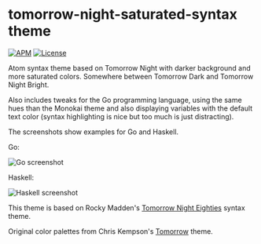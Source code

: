 # tomorrow-night-saturated-syntax theme

[![APM][apm-img]][apm-url]
[![License][license-img]][license-url]

Atom syntax theme based on Tomorrow Night with darker background and more saturated colors. Somewhere between Tomorrow Dark and Tomorrow Night Bright.

Also includes tweaks for the Go programming language, using the same hues than the Monokai theme and also displaying variables with the default text color (syntax highlighting is nice but too much is just distracting).

The screenshots show examples for Go and Haskell.

Go:

![Go screenshot](https://raw.githubusercontent.com/db47h/tomorrow-nightish-syntax/images/go.png)

Haskell:

![Haskell screenshot](https://raw.githubusercontent.com/db47h/tomorrow-nightish-syntax/images/haskell.png)

This theme is based on Rocky Madden's [Tomorrow Night Eighties](https://atom.io/themes/tomorrow-night-eighties-syntax) syntax theme.

Original color palettes from Chris Kempson's [Tomorrow](https://github.com/chriskempson/tomorrow-theme) theme.

[apm-img]: https://img.shields.io/apm/v/tomorrow-night-saturated-syntax.svg?style=flat-square
[apm-url]: https://atom.io/themes/tomorrow-night-saturated-syntax
[license-img]: https://img.shields.io/apm/l/tomorrow-night-saturated-syntax.svg?style=flat-square
[license-url]: https://github.com/db47h/tomorrow-nightish-syntax/blob/master/LICENSE.md
